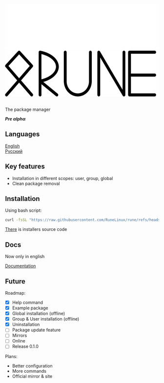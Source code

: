 <div align="center" >
    <img height=150 width=550 src="docs/pictures/logo-dark.svg#gh-dark-mode-only">
    <img height=150 width=550 src="docs/pictures/logo-light.svg#gh-light-mode-only">
</div>
<br>

The package manager 

***Pre αlphα***

## Languages

[English](README.md)  
[Русский](docs/READMEru.md)

## Key features

- Installation in different scopes: user, group, global
- Clean package removal

## Installation

Using bash script:
``` bash
curl -fsSL "https://raw.githubusercontent.com/RuneLinux/rune/refs/heads/main/resources/scripts/runeinstall.sh" | sudo bash
```
[There](https://github.com/RuneLinux/rune/blob/main/resources/scripts/runeinstall.sh) is installers source code

## Docs

Now only in english

[Documentation](docs/documentation.md)

## Future

Roadmap:
- [x] Help command
- [x] Example package
- [x] Global installation (offline)
- [x] Group & User installation (offline)
- [x] Uninstallation
- [ ] Package update feature
- [ ] Mirrors
- [ ] Online
- [ ] Release 0.1.0

Plans:
- Better configuration
- More commands
- Official mirror & site
